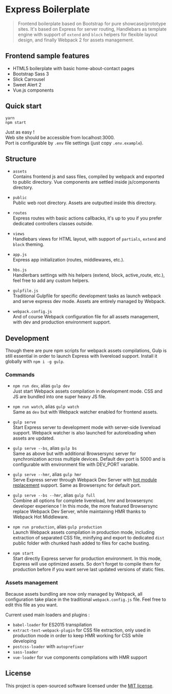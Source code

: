 # Express Boilerplate

> Frontend boilerplate based on Bootstrap for pure showcase/prototype sites. It's based on Express for server routing, Handlebars as template engine with support of `extend` and `block` helpers for flexible layout design, and finally Webpack 2 for assets management.

## Frontend sample features

* HTML5 boilerplate with basic home-about-contact pages
* Bootstrap Sass 3
* Slick Carrousel
* Sweet Alert 2
* Vue.js components

## Quick start

```shell
yarn
npm start
```

Just as easy !  
Web site should be accessible from localhost:3000.  
Port is configurable by `.env` file settings (just copy `.env.example`).

## Structure

* `assets`  
Contains frontend js and sass files, compiled by webpack and exported to public directory. Vue components are settled inside js/components directory.

* `public`  
Public web root directory. Assets are outputted inside this directory.

* `routes`  
Express routes with basic actions callbacks, it's up to you if you prefer dedicated controllers classes outside.

* `views`  
Handlebars views for HTML layout, with support of `partials`, `extend` and `block` theming.

* `app.js`  
Express app initialization (routes, middlewares, etc.).

* `hbs.js`  
Handlerbars settings with his helpers (extend, block, active_route, etc.), feel free to add any custom helpers.

* `gulpfile.js`  
Traditional Gulpfile for specific development tasks as launch webpack and serve express dev mode. Assets are entirely managed by Webpack.

* `webpack.config.js`  
And of course Webpack configuration file for all assets management, with dev and production environment support.

## Development

Though there are pure npm scripts for webpack assets compilations, Gulp is still essential in order to launch Express with livereload support. Install it globally with `npm i -g gulp`.

### Commands

* `npm run dev`, alias `gulp dev`  
Just start Webpack assets compilation in development mode. CSS and JS are bundled into one super heavy JS file.

* `npm run watch`, alias `gulp watch`  
Same as `dev` but with Webpack watcher enabled for frontend assets.

* `gulp serve`  
Start Express server to development mode with server-side livereload support. Webpack watcher is also launched for autoreloading when assets are updated.  

* `gulp serve --bs`, alias `gulp bs`  
Same as above but with additional Browsersync server for synchronization across multiple devices. Default dev port is 5000 and is configurable with environment file with DEV_PORT variable.

* `gulp serve --hmr`, alias `gulp hmr`  
Serve Express server through Webpack Dev Server with [hot module replacement](https://webpack.js.org/concepts/hot-module-replacement/) support. Same as Browsersync for default port.

* `gulp serve --bs --hmr`, alias `gulp full`  
Combine all options for complete livereload, hmr and browsersync developer experience ! In this mode, the more featured Browsersync replace Webpack Dev Server, while maintaining HMR thanks to Webpack Hot Middleware.

* `npm run production`, alias `gulp production`  
Launch Webpack assets compilation in production mode, including extraction of separated CSS file, minifying and export to dedicated `dist` public folder with chunked hash added to files for cache busting.

* `npm start`  
Start directly Express server for production environment. In this mode, Express will use optimized assets. So don't forget to compile them for production before if you want serve last updated versions of static files.

### Assets management

Because assets bundling are now only managed by Webpack, all configuration take place in the traditional `webpack.config.js` file. Feel free to edit this file as you want.

Current used main loaders and plugins :
* `babel-loader` for ES2015 transpilation
* `extract-text-webpack-plugin` for CSS file extraction, only used in production mode in order to keep HMR working for CSS while developing
* `postcss-loader` with `autoprefixer`
* `sass-loader`
* `vue-loader` for vue components compilations with HMR support

## License

This project is open-sourced software licensed under the [MIT license](https://adr1enbe4udou1n.mit-license.org).
